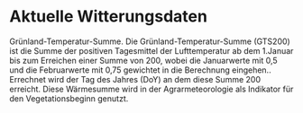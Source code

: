 # Aktuelle Witterungsdaten

Grünland-Temperatur-Summe.
Die Grünland-Temperatur-Summe (GTS200) ist die Summe der positiven Tagesmittel der Lufttemperatur ab dem 1.Januar bis zum Erreichen einer Summe von 200, wobei die Januarwerte mit 0,5 und die Februarwerte mit 0,75 gewichtet in die Berechnung eingehen..
Errechnet wird der Tag des Jahres (DoY) an dem diese Summe 200 erreicht. Diese Wärmesumme wird in der Agrarmeteorologie als Indikator für den Vegetationsbeginn genutzt.

<script setup>
  import DashboardButton from '../components/Chart.vue'
</script>

<DashboardButton />
